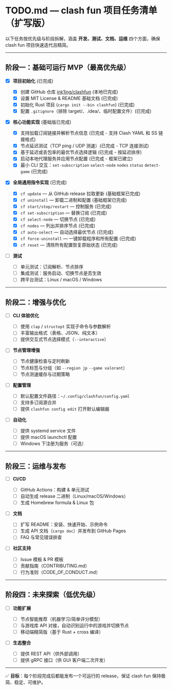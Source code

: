 # TODO.md — clash fun 项目任务清单（扩写版）

以下任务按优先级与阶段拆解，涵盖 **开发、测试、文档、运维** 四个方面，确保 clash fun 项目快速迭代且精简。

---

## 阶段一：基础可运行 MVP（最高优先级）

* [x] **项目初始化** (已完成)

  * [x] 创建 GitHub 仓库 [ink1ing/clashfun](https://github.com/ink1ing/clashfun) (本地已完成)
  * [x] 设置 MIT License & README 基础文档 (已完成)
  * [x] 初始化 Rust 项目 (`cargo init --bin clashfun`) (已完成)
  * [x] 配置 `.gitignore`（排除 target/、.idea/、临时配置文件）(已完成)

* [x] **核心功能实现** (基础版已完成)

  * [x] 支持加载订阅链接并解析节点信息 (已完成 - 支持 Clash YAML 和 SS 链接格式)
  * [x] 节点延迟测试（TCP ping / UDP 测速）(已完成 - TCP 连接测试)
  * [x] 基于延迟或丢包率的最优节点选择逻辑 (已完成 - 按延迟排序)
  * [x] 启动本地代理服务并应用节点配置 (已完成 - 框架已建立)
  * [x] 最小 CLI 交互：`set-subscription` `select-node` `nodes` `status` `detect-game` (已完成)

* [x] **全局通用指令实现** (已完成)

  * [x] `cf update` — 从 GitHub release 拉取更新 (基础框架已完成)
  * [x] `cf uninstall` — 卸载二进制和配置 (基础框架已完成)
  * [x] `cf start/stop/restart` — 控制服务 (已完成)
  * [x] `cf set-subscription` — 替换订阅 (已完成)
  * [x] `cf select-node` — 切换节点 (已完成)
  * [x] `cf nodes` — 列出并排序节点 (已完成)
  * [x] `cf auto-select` — 自动选择最优节点 (已完成)
  * [x] `cf force-uninstall` — 一键卸载程序和所有配置 (已完成)
  * [x] `cf reset` — 清除所有配置恢复原始状态 (已完成)

* [ ] **测试**

  * [ ] 单元测试：订阅解析、节点排序
  * [ ] 集成测试：服务启动、切换节点是否生效
  * [ ] 跨平台测试：Linux / macOS / Windows

---

## 阶段二：增强与优化

* [ ] **CLI 体验优化**

  * [ ] 使用 `clap` / `structopt` 实现子命令与参数解析
  * [ ] 丰富输出格式（表格、JSON、纯文本）
  * [ ] 提供交互式节点选择模式（`--interactive`）

* [ ] **节点管理增强**

  * [ ] 节点健康检查与定时刷新
  * [ ] 节点标签与分组（如 `--region jp` `--game valorant`）
  * [ ] 节点测速缓存与过期策略

* [ ] **配置管理**

  * [ ] 默认配置文件路径：`~/.config/clashfun/config.yaml`
  * [ ] 支持多订阅源合并
  * [ ] 提供 `clashfun config edit` 打开默认编辑器

* [ ] **自动化**

  * [ ] 提供 systemd service 文件
  * [ ] 提供 macOS launchctl 配置
  * [ ] Windows 下注册为服务（可选）

---

## 阶段三：运维与发布

* [ ] **CI/CD**

  * [ ] GitHub Actions：构建 & 单元测试
  * [ ] 自动生成 release 二进制（Linux/macOS/Windows）
  * [ ] 生成 Homebrew formula & Linux 包

* [ ] **文档**

  * [ ] 扩写 README：安装、快速开始、示例命令
  * [ ] 生成 API 文档（`cargo doc`）并发布到 GitHub Pages
  * [ ] FAQ 与常见错误排查

* [ ] **社区支持**

  * [ ] Issue 模板 & PR 模板
  * [ ] 贡献指南（CONTRIBUTING.md）
  * [ ] 行为准则（CODE_OF_CONDUCT.md）

---

## 阶段四：未来探索（低优先级）

* [ ] **功能扩展**

  * [ ] 节点智能推荐（机器学习/简单评分模型）
  * [ ] 与游戏库 API 对接，自动识别运行中的游戏并切换节点
  * [ ] 移动端精简版（基于 Rust + cross 编译）

* [ ] **生态整合**

  * [ ] 提供 REST API（供外部调用）
  * [ ] 提供 gRPC 接口（供 GUI 客户端二次开发）

---

✅ **目标**：每个阶段完成后都能发布一个可运行的 release，保证 clash fun 保持极简、稳定、可维护。
